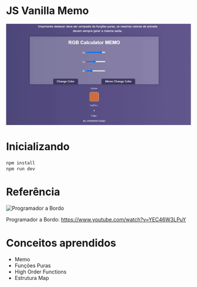 # JS Vanilla Memo

![](print.gif)

# Inicializando
```
npm install
npm run dev

```

# Referência

![Programador a Bordo](https://img.shields.io/badge/javascript-%23323330.svg?style=for-the-badge&logo=javascript&logoColor=%23F7DF1E) 

Programador a Bordo: https://www.youtube.com/watch?v=YEC46W3LPuY



# Conceitos aprendidos
* Memo
* Funções Puras
* High Order Functions
* Estrutura Map
